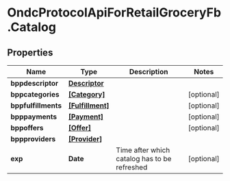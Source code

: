# OndcProtocolApiForRetailGroceryFb.Catalog

## Properties
Name | Type | Description | Notes
------------ | ------------- | ------------- | -------------
**bppdescriptor** | [**Descriptor**](Descriptor.md) |  | 
**bppcategories** | [**[Category]**](Category.md) |  | [optional] 
**bppfulfillments** | [**[Fulfillment]**](Fulfillment.md) |  | [optional] 
**bpppayments** | [**[Payment]**](Payment.md) |  | [optional] 
**bppoffers** | [**[Offer]**](Offer.md) |  | [optional] 
**bppproviders** | [**[Provider]**](Provider.md) |  | 
**exp** | **Date** | Time after which catalog has to be refreshed | [optional] 
